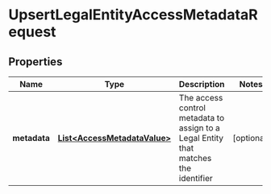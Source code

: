 

# UpsertLegalEntityAccessMetadataRequest

## Properties

Name | Type | Description | Notes
------------ | ------------- | ------------- | -------------
**metadata** | [**List&lt;AccessMetadataValue&gt;**](AccessMetadataValue.md) | The access control metadata to assign to a Legal Entity that matches the identifier |  [optional]



